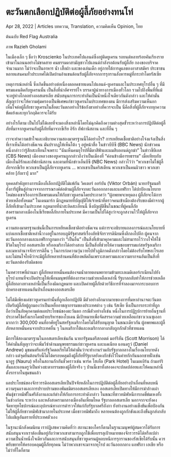 # ตะวันตกเลือกปฏิบัติต่อผู้ลี้ภัยอย่างทนโท่

Apr 28, 2022 | Articles บทความ, Translation, ความคิดเห็น Opinion, ไทย





ต้นฉบับ Red Flag Australia

ภาพ Razieh Gholami

ในเมืองเล็ก ๆ ชื่อว่า Kroscienko ในประเทศโปแลนด์ซึ่งอยู่ติดยูเครน รถยนต์หลายร้อยคันเรียงรายเข้ามาในถนนอย่างไม่ขาดสาย คนธรรมดาสามัญชาวโปแลนด์กำลังรอต้อนรับผู้ลี้ภัย กองของบริจาคจำนวนมาก ไม่ว่าจะเป็นอาหาร น้ำ เสื้อผ้า และของเล่นเด็ก อยู่ภายใต้การดูแลของอาสาสมัคร ประชาชนหลายแสนคนทั่วประเทศได้เปิดบ้านอ้าแขนต้อนรับผู้ลี้ภัยจากการรุกรานสังหารหมู่ที่กระทำโดยรัสเซีย

เหตุการณ์เหล่านี้ ซึ่งเกิดขึ้นอย่างต่อเนื่องตลอดชายแดนโปแลนด์-ยูเครนและในประเทศยุโรปอื่น ๆ ที่มีพรมแดนติดกับยูเครนนั้น เป็นสิ่งที่น่าอัศจรรย์ใจ บรรดาผู้นำทางการเมืองทั่วโลก รวมไปถึงพื้นที่ที่แม้จะอยู่ห่างไกลอย่างออสเตรเลีย สนับสนุนการกระทำอันเป็นน้ำหนึ่งใจเดียวกันดังกล่าว และให้คำมั่นสัญญาว่าจะให้ความคุ้มครองเป็นพิเศษแก่ชาวยูเครนในประเทศของตน มีการส่งเสริมความเห็นอกเห็นใจต่อผู้ลี้ภัยชาวยูเครนในสื่อตะวันตกอย่างไร้ข้อกังขาอย่างที่ควรจะเป็น นี่คือสิ่งที่ผู้ลี้ภัยจากทุกความขัดแย้งและทุกวิกฤติควรจะได้รับ

อย่างไรก็ตาม เป็นไปไม่ได้เลยที่จะมองสิ่งเหล่านี้โดยไม่ฉุกคิดถึงความต่างสุดขั้วระหว่างการปฏิบัติต่อผู้ลี้ภัยที่มาจากยูเครนกับผู้ลี้ภัยที่มาจากซีเรีย อิรัก อัฟกานิสถาน และที่อื่น ๆ

เราจะทำความเข้าใจและอธิบายความสองมาตรฐานนี้ได้อย่างไร? การเหยียดเชื้อชาติอย่างโจ่งแจ้งเป็นสิ่งที่เราเห็นได้อย่างชัดเจน มันปรากฏให้เห็นโต้ง ๆ อยู่หน้าสื่อ ในข่าวบีบีซี (BBC News) นักข่าวคนหนึ่งกล่าวว่ารู้สึกสะเทือนใจเพราะ “ฉันเห็นคนยุโรปที่มีตาสีฟ้าและผมสีบลอนด์ถูกฆ่า” ในข่าวซีบีเอส (CBS News) เมืองหลวงของยูเครนถูกกล่าวถึงว่าเป็นเมืองที่ “ค่อนข้างมีอารยธรรม” เมื่อเทียบกับเมืองในอิรักและอัฟกานิสถาน และตามที่นักข่าวเอ็นบีซี (NBC News) กล่าวไว้ว่า “พวกเขาไม่ใช่ผู้ลี้ภัยจากซีเรีย พวกเขาเป็นผู้ลี้ภัยจากยูเครน … พวกเขาเป็นคริสเตียน พวกเขาเป็นคนผิวขาว พวกเขาคล้าย [กับเรา] มาก”

บุคคลสำคัญทางการเมืองก็เลือกปฏิบัติไม่แพ้กัน วิคเตอร์ ออร์บัน (Viktor Orbán) นายกรัฐมนตรีฮังการีผู้ขึ้นสู่อำนาจจากการรณรงค์ต่อต้านผู้ลี้ภัยจากตะวันออกกลางและแอฟริกา ได้ปกป้องนโยบายใหม่ของเขาเรื่องการเปิดพรมแดนให้กับชาวยูเครนโดยประกาศว่า “ผู้อพยพจะหยุดลง ผู้ลี้ภัยจะได้การช่วยเหลือทั้งหมด” ในเดนมาร์ก มีกฎหมายที่บัญญัติให้เจ้าหน้าที่ตรวจคนเข้าเมืองต้องริบของมีค่าจากผู้ลี้ภัยที่เข้ามาในประเทศ กฎหมายที่น่าสะอิดสะเอียนนี้ ซึ่งบัญญัติขึ้นในขณะที่ผู้คนลี้ภัยสงครามกลางเมืองในซีเรียขอลี้ภัยภายในประเทศ มีความเป็นไปได้สูงว่าจะถูกสงวนไว้ให้ผู้ลี้ภัยจากยูเครน

ความสองมาตรฐานเช่นนี้เป็นการเหยียดเชื้อชาติอย่างชัดเจน แต่การจะอธิบายแถลงการณ์และนโยบายที่แบ่งแยกเชื้อชาติเหล่านี้วางอยู่ในกรอบภูมิรัฐศาสตร์เรื่องลัทธิจักรวรรดินิยมซึ่งลึกลงไปอีก ผู้คนจากตะวันออกกลางและแอฟริกาถูกมองว่า “เป็นอื่น” เป็นสิ่งที่เข้ามาคุกคามและไม่สามารถไว้วางใจให้ใช้ชีวิตในยุโรป ออสเตรเลีย หรืออเมริกาได้อย่างสงบ นี่เป็นสิ่งที่ช่วยให้ความชอบธรรมแก่สหรัฐอเมริกาและมหาอำนาจจักรวรรดิอื่น ๆ ในการก่อความวุ่นวายไปทั่วภูมิภาคดังกล่าวโดยไม่ต้องรับโทษอะไรเลย และไม่สนใจใยดีว่าจะมีผู้ลี้ภัยหลายล้านคนที่ต้องพลัดถิ่นเพราะสงครามและความยากจนอันเป็นสิ่งที่ตะวันตกต้องรับผิดชอบ

ในทศวรรษที่ผ่านมา ผู้ลี้ภัยหลายหมื่นคนต้องจมน้ำตายตอนพยายามข้ามทะเลเมดิเตอร์เรเนียนไปยังยุโรป แทนที่จะเปิดประตูให้เพื่อนมนุษย์ที่ต้องการความช่วยเหลือเหล่านี้ รัฐบาลกลับทำให้การช่วยเหลือผู้ลี้ภัยกลางทางเหล่านี้เป็นเรื่องผิดกฎหมาย และเปิดค่ายผู้ลี้ภัยด้วยวิธีการที่จำลองมาจากระบอบการปกครองชายแดนอันป่าเถื่อนของออสเตรเลีย

ไม่ได้มีเพียงแค่ชาวยูเครนเท่านั้นที่ถูกเลือกปฏิบัติ มีตัวอย่างอีกมากมายของการที่มหาอำนาจตะวันตกเปิดรับผู้ลี้ภัยผู้ถูกมองว่าเป็นเหยื่ออาชญากรรมของประเทศต่าง ๆ เช่น รัสเซีย ซึ่งเป็นการกระทำที่ถูกถือว่าเป็นภัยคุกคามต่อผลประโยชน์ของตะวันตก กรณีตัวอย่างก็เช่น หนึ่งในการปฏิรูปการย้ายถิ่นฐานที่ประกาศใช้ครั้งแรกโดยฝ่ายบริหารของไบเดน มีเป้าหมายเพื่อจัดสรรความช่วยเหลือแก่ชาวเวเนซุเอลามากกว่า 300,000 คนที่อาศัยยู่ในสหรัฐอเมริกาโดยไม่ได้รับอนุญาต ในขณะเดียวกัน ผู้อพยพและผู้ลี้ภัยหลายหมื่นคนจากประเทศอื่น ๆ ในอเมริกาใต้และอเมริกากลางกลับถูกกักตัวที่ชายแดน

มีการใช้สองมาตรฐานในออสเตรเลียเช่นกัน นายกรัฐมนตรีสกอตต์ มอร์ริสัน (Scott Morrison) ได้ให้คำมั่นสัญญาว่าจะเพิ่มวีซ่าด้านมนุษยธรรมแก่ชาวยูเครน และแดเนียล แอนดรูว์ (Daniel Andrew) มุขมนตรีแห่งรัฐวิคตอเรียได้ให้คำมั่นว่าจะทำงานร่วมกับรัฐบาลกลางในเรื่องนโยบายดังกล่าว แต่จุดยืนต้อนรับนี้ไม่ได้ครอบคลุมถึงผู้ลี้ภัยที่รัฐบาลยังคงกักขังไว้ในค่ายกักกันนอกชายฝั่งเช่นนาอูรู (Nauru) หรือในสถานกักกันชั่วคราวเช่น พาร์ค โฮเท็ล (Park Hotel) ในเมลเบิร์น ถ้ามอร์ริสันและแอนดรูว์เป็นห่วงชะตากรรมของผู้ลี้ภัยจริง ๆ ป่านนี้เขาทั้งสองคงจะปลดปล่อยและให้คนเหล่านี้ตั้งรกรากในชุมชนแล้ว

ผลประโยชน์ของจักรวรรดิออสเตรเลียเป็นปัจจัยหลักในการปฏิบัติต่อผู้ลี้ภัยอย่างป่าเถื่อนที่หลบหนีความรุนแรงและการปราบปรามของพันธมิตรออสเตรเลียเอง ออสเตรเลียเปิดทางให้มีการฆ่าล้างเผ่าพันธุ์ชาวทมิฬในศรีลังกาและแก้ต่างให้กับการกระทำดังกล่าว ในขณะที่ชาวทมิฬหนีการกดขี่ข่มเหงทั้งในช่วงก่อน ระหว่าง และหลังสงครามกลางเมืองอันเหี้ยมโหด รัฐบาลออสเตรเลีย นอกจากจะยังคงจัดหายุทโธปกรณ์และอุปกรณ์ทางการตำรวจให้แก่กับรัฐบาลศรีลังกา ยังทำงานอย่างแข็งขันเพื่อป้องกันไม่ให้ผู้ลี้ภัยชาวทมิฬเข้ามาภายในประเทศ เมื่อชาวทมิฬมาถึง หลายคนต้องถูกกักขังและถึงขั้นถูกส่งกลับไปเผชิญอันตรายที่ประเทศตัวเอง

ในฐานะนักสังคมนิยม เราปฏิเสธความคิดที่ว่า สถานะของใครก็ตามในฐานะมนุษย์ผู้สมควรได้รับการสนับสนุนจากเราต้องขึ้นอยู่กับว่าพวกเขาสามารถถูกใช้เพื่อบรรลุเป้าหมายของจักรวรรดิได้หรือเปล่า ความเป็นน้ำหนึ่งใจเดียวกันและการสนับสนุนที่ชาวยูเครนผู้หลบหนีการรุกรานของรัสเซียได้รับนั้น ควรขยับขยายให้ครอบคลุมผู้ลี้ภัยทุกคน ไม่ว่าพวกเขาจะมาจากยุโรป ตะวันออกกลาง แอฟริกา เอเชีย หรือไม่ว่าที่ใดก็ตาม